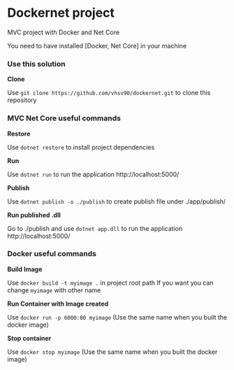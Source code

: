 # Dockernet project
MVC project with Docker and Net Core

You need to have installed [Docker, Net Core] in your machine

### Use this solution

**Clone**

Use `git clone https://github.com/vhsv90/dockernet.git` to clone this repository

### MVC Net Core useful commands

**Restore**

Use `dotnet restore` to install project dependencies

**Run**

Use `dotnet run` to run the application http://localhost:5000/

**Publish**

Use `dotnet publish -o ./publish` to create publish file under ./app/publish/

**Run published .dll**

Go to ./publish and use `dotnet app.dll` to run the application http://localhost:5000/

### Docker useful commands

**Build Image**

Use `docker build -t myimage .` in project root path
If you want you can change `myimage` with other name

**Run Container with Image created**

Use `docker run -p 6000:80 myimage` (Use the same name when you built the docker image)

**Stop container**

Use `docker stop myimage` (Use the same name when you built the docker image)